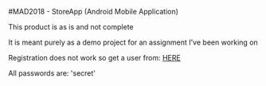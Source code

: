 #MAD2018 - StoreApp (Android Mobile Application)

This product is as is and not complete

It is meant purely as a demo project for an assignment I've been working on

Registration does not work so get a user from:
[HERE](http://idris.tech/api/v1/demo/user)


All passwords are: 'secret'

